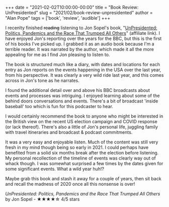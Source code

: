 +++
date = "2021-02-02T10:00:00-00:00"
title = "Book Review: UnPresidented"
slug = "2021/02/book-review-unpresidented"
author = "Alan Pope"
tags = ['book', 'review', 'audible']
+++

I recenlty finished ~~reading~~ listening to Jon Sopel's book, "[UnPresidented: Politics, Pandemics and the Race That Trumped All Others](https://geni.us/nw5nK)" (affiliate link). I have enjoyed Jon's reporting over the years for the BBC, but this is the first of his books I've picked up. I grabbed it as an audio book because I'm a terrible reader. It was narrated by the author, which made it all the more appealing for me as I find Jon pleasing to listen to.

The book is structured much like a diary, with dates and locations for each entry as Jon reports on the events happening in the USA over the last year, from his perspective. It was clearly a very wild ride last year, and this comes across in Jon's tone as he narrates. 

I found the additional detail over and above his BBC broadcasts about events and processes was intriguing. I enjoyed learning about some of the behind doors conversations and events. There's a bit of broadcast 'inside baseball' too which is fun for this podcaster to hear. 

I would certainly recommend the book to anyone who might be interested in the British view on the recent US election campaign and COVID response (or lack thereof). There's also a little of Jon's personal life, juggling family with travel itineraries and broadcast & podcast commitments. 

It was a very easy and enjoyable listen. Much of the content was still very fresh in my mind though being so early in 2021. I could perhaps have benefited from a solid six months break after the election before listening. My personal recollection of the timeline of events was clearly way out of whack though. I was somewhat surprised a few times by the dates given for some significant events. What a wild year huh!?

Maybe grab this book and stash it away for a couple of years, then sit back and recall the madness of 2020 once all this nonsense is over!

*UnPresidented: Politics, Pandemics and the Race That Trumped All Others* by Jon Sopel - ★★★★☆ 4/5 stars


